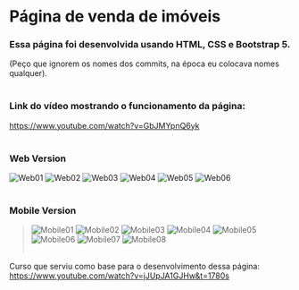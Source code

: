
# Página de venda de imóveis

### Essa página foi desenvolvida usando HTML, CSS e Bootstrap 5.<br/>
(Peço que ignorem os nomes dos commits, na época eu colocava nomes qualquer).<br/><br/>


### Link do vídeo mostrando o funcionamento da página:<br/> 
https://www.youtube.com/watch?v=GbJMYpnQ6yk<br/><br/>

### Web Version
![Web01](https://user-images.githubusercontent.com/82118355/152269576-0d90a813-1b7f-4686-9453-eb6a3b3bf611.png)
![Web02](https://user-images.githubusercontent.com/82118355/152269575-57f970e3-cd8e-4c5e-a10d-c6f0f36abfb6.png)
![Web03](https://user-images.githubusercontent.com/82118355/152269573-7d40805b-8cda-4bd6-99f2-f4d3d8644715.png)
![Web04](https://user-images.githubusercontent.com/82118355/152269569-79205d42-9d76-4c95-a579-f958e900f58f.png)
![Web05](https://user-images.githubusercontent.com/82118355/152269583-15d0c3f6-e8ed-47af-8600-cd836ca21775.png)
![Web06](https://user-images.githubusercontent.com/82118355/152269582-a14967c3-7b6b-4ba0-a045-ff5d6596433d.png)
<br/><br/>

### Mobile Version
> ![Mobile01](https://user-images.githubusercontent.com/82118355/152269984-94362b48-8163-4f78-8760-9c99443c5fae.png) ![Mobile02](https://user-images.githubusercontent.com/82118355/152269997-83b8092b-106e-4e68-b558-9f6b6fe68d13.png) ![Mobile03](https://user-images.githubusercontent.com/82118355/152270007-0243ebf4-8a69-40b9-be17-1062c5562ee2.png) ![Mobile04](https://user-images.githubusercontent.com/82118355/152270025-0b0f23a8-d3e5-43f0-9503-dad18132f6c6.png) ![Mobile05](https://user-images.githubusercontent.com/82118355/152270049-29e9526e-0c7b-47c5-92bf-51c2304987ad.png) ![Mobile06](https://user-images.githubusercontent.com/82118355/152270061-f3efd375-55be-4258-9a05-971542e59daf.png) ![Mobile07](https://user-images.githubusercontent.com/82118355/152270070-7f4ef1fd-ec56-436c-9408-69e526829dd3.png) ![Mobile08](https://user-images.githubusercontent.com/82118355/152270076-51cc4c38-51dd-438a-af52-b5b4a14c8a50.png)
<br/><br/>


Curso que serviu como base para o desenvolvimento dessa página:<br/>
https://www.youtube.com/watch?v=jJUpJA1GJHw&t=1780s
